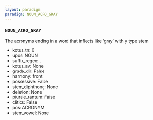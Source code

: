 ```yaml
---
layout: paradigm
paradigm: NOUN_ACRO_GRAY
---
```

### ` NOUN_ACRO_GRAY `

The acronyms ending in a word that inflects like ‘gray’ with y type stem
* kotus_tn: 0
* upos: NOUN
* suffix_regex: .
* kotus_av: None
* grade_dir: False
* harmony: front
* possessive: False
* stem_diphthong: None
* deletion: None
* plurale_tantum: False
* clitics: False
* pos: ACRONYM
* stem_vowel: None
